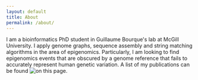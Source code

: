 ```yaml
---
layout: default
title: About
permalink: /about/
---
```


I am a bioinformatics PhD student in Guillaume Bourque's lab at McGill University.
I apply genome graphs, sequence assembly and string matching algorithms in the area of epigenomics.
Particularly, I am looking to find epigenomics events that are obscured by a genome reference that fails to accurately represent human genetic variation.
A list of my publications can be found ![on this page](/pubs/).


